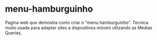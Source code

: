 # menu-hamburguinho
 Pagina web que demostra como criar o "menu hamburguinho". Tecnica muito usada para adaptar sites a dispositivos móveis utlizando as Medias Queries.
